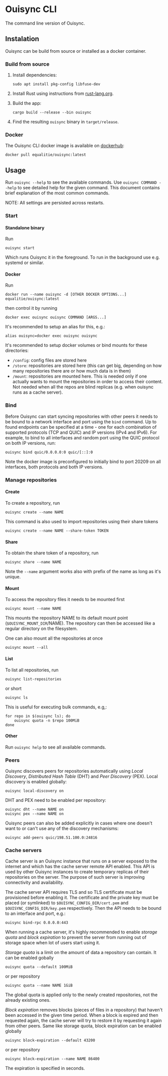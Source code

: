 # Ouisync CLI

The command line version of Ouisync.

## Instalation

Ouisync can be build from source or installed as a docker container.

### Build from source

1. Install dependencies:
   
    `sudo apt install pkg-config libfuse-dev`

2. Install Rust using instructions from [rust-lang.org](https://www.rust-lang.org/tools/install).
3. Build the app:
   
    `cargo build --release --bin ouisync`

4. Find the resulting `ouisync` binary in `target/release`.

### Docker

The Ouisync CLI docker image is available on [dockerhub](https://hub.docker.com/r/equalitie/ouisync):

    docker pull equalitie/ouisync:latest

## Usage

Run `ouisync --help` to see the available commands. Use `ouisync COMMAND --help` to see detailed
help for the given command. This document contains brief explanation of the most common commands.

NOTE: All settings are persisted across restarts.

### Start

#### Standalone binary

Run

    ouisync start

Which runs Ouisync it in the foreground. To run in the background use e.g. systemd or similar.

#### Docker

Run

    docker run --name ouisync -d [OTHER DOCKER OPTIONS...] equalitie/ouisync:latest

then control it by running

    docker exec ouisync ouisync COMMAND [ARGS...]

It's recommended to setup an alias for this, e.g.:

    alias ouisync=docker exec ouisync ouisync

It's recommended to setup docker volumes or bind mounts for these directories:

- `/config`: config files are stored here
- `/store`: repositories are stored here (this can get big, depending on how many repositories there
  are or how much data is in them)
- `/mount`: repositories are mounted here. This is needed only if one actually wants to mount the
  repositories in order to access their content. Not needed when all the repos are blind replicas
  (e.g. when ouisync runs as a cache server).

### Bind

Before Ouisync can start syncing repositories with other peers it needs to be bound to a network
interface and port using the `bind` command. Up to found endpoints can be specified at a time - one
for each combination of supported protocols (TCP and QUIC) and IP versions (IPv4 and IPv6). For
example, to bind to all interfaces and random port using the QUIC protocol on both IP versions,
run:

    ouisync bind quic/0.0.0.0:0 quic/[::]:0

Note the docker image is preconfigured to initially bind to port 20209 on all interfaces, both
protocols and both IP versions.

### Manage repositories

#### Create

To create a repository, run

    ouisync create --name NAME

This command is also used to import repositories using their share tokens

    ouisync create --name NAME --share-token TOKEN

#### Share

To obtain the share token of a repository, run

    ouisync share --name NAME

Note the `--name` argument works also with prefix of the name as long as it's unique.

#### Mount

To access the repository files it needs to be mounted first

    ouisync mount --name NAME

This mounts the repository NAME to its default mount point (`$OUISYNC_MOUNT_DIR`/NAME). The repository
can then be accessed like a regular directory on the filesystem.

One can also mount all the repositories at once

    ouisync mount --all

#### List

To list all repositories, run

    ouisync list-repositories

or short

    ouisync ls

This is useful for executing bulk commands, e.g,:

    for repo in $(ouisync ls); do
        ouisync quota -n $repo 100MiB
    done

#### Other

Run `ouisync help` to see all available commands.

### Peers

Ouisync discovers peers for repositories automatically using *Local Discovery*, *Distributed Hash Table*
(DHT) and *Peer Discovery* (PEX). Local discovery is enabled globally:

    ouisync local-discovery on

DHT and PEX need to be enabled per repository:

    ouisync dht --name NAME on
    ouisync pex --name NAME on

Ouisync peers can also be added explicitly in cases where one doesn't want to or can't use any of
the discovery mechanisms:

    ouisync add-peers quic/198.51.100.0:24816

### Cache servers

Cache server is an Ouisync instance that runs on a server exposed to the internet and which has the
cache server remote API enabled. This API is used by other Ouisync instances to create temporary
replicas of their repositories on the server. The purpose of such server is improving connectivity
and availability.

The cache server API requires TLS and so TLS certificate must be provisioned before enabling it. The
certificate and the private key must be placed (or symlinked) to `$OUISYNC_CONFIG_DIR/cert.pem` and
`$OUISYNC_CONFIG_DIR/key.pem` respectively. Then the API needs to be bound to an interface and
port, e.g.:

    ouisync bind-rpc 0.0.0.0:443

When running a cache server, it's highly recommended to enable *storage quota* and *block
expiration* to prevent the server from running out of storage space when lot of users start using
it.

*Storage quota* is a limit on the amount of data a repository can contain. It can be enabled
 gobally

    ouisync quota --default 100MiB

or per repository

    ouisync quota --name NAME 1GiB

The global quota is applied only to the newly created repositories, not the already existing ones.

*Block expiration* removes blocks (pieces of files in a repository) that haven't been accessed in
 the given time period. When a block is expired and then requested again, the cache server will try
 to restore it by requesting it again from other peers. Same like storage quota, block expiration
 can be enabled globally

    ouisync block-expiration --default 43200

or per repository

    ouisync block-expiration --name NAME 86400

The expiration is specified in seconds.


